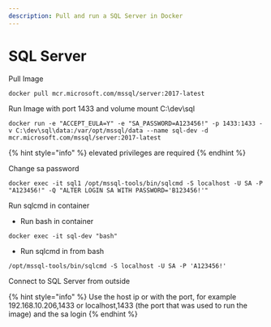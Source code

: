 ```yaml
---
description: Pull and run a SQL Server in Docker
---
```


# SQL Server

Pull Image

```text
docker pull mcr.microsoft.com/mssql/server:2017-latest
```

Run Image with port 1433 and volume mount C:\dev\sql

```
docker run -e "ACCEPT_EULA=Y" -e "SA_PASSWORD=A123456!" -p 1433:1433 -v C:\dev\sql\data:/var/opt/mssql/data --name sql-dev -d mcr.microsoft.com/mssql/server:2017-latest
```

{% hint style="info" %}
elevated privileges are required
{% endhint %}

Change sa password

```text
docker exec -it sql1 /opt/mssql-tools/bin/sqlcmd -S localhost -U SA -P "A123456!" -Q "ALTER LOGIN SA WITH PASSWORD='B123456!'"
```

Run sqlcmd in container

* Run bash in container

```
docker exec -it sql-dev "bash"
```

* Run sqlcmd in from bash

```text
/opt/mssql-tools/bin/sqlcmd -S localhost -U SA -P 'A123456!'
```

Connect to SQL Server from outside

{% hint style="info" %}
Use the host ip or with the port, for example 192.168.10.206,1433 or localhost,1433 \(the port that was used to run the image\) and the sa login
{% endhint %}



